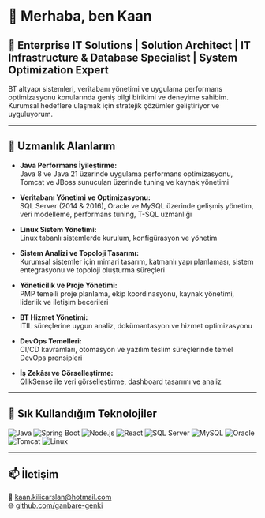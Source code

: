 # 👋 Merhaba, ben Kaan 

## 🎯 Enterprise IT Solutions | Solution Architect | IT Infrastructure & Database Specialist | System Optimization Expert

BT altyapı sistemleri, veritabanı yönetimi ve uygulama performans optimizasyonu konularında geniş bilgi birikimi ve deneyime sahibim.  
Kurumsal hedeflere ulaşmak için stratejik çözümler geliştiriyor ve uyguluyorum.

---

## 💼 Uzmanlık Alanlarım

- **Java Performans İyileştirme:**  
  Java 8 ve Java 21 üzerinde uygulama performans optimizasyonu, Tomcat ve JBoss sunucuları üzerinde tuning ve kaynak yönetimi  

- **Veritabanı Yönetimi ve Optimizasyonu:**  
  SQL Server (2014 & 2016), Oracle ve MySQL üzerinde gelişmiş yönetim, veri modelleme, performans tuning, T-SQL uzmanlığı  

- **Linux Sistem Yönetimi:**  
  Linux tabanlı sistemlerde kurulum, konfigürasyon ve yönetim  

- **Sistem Analizi ve Topoloji Tasarımı:**  
  Kurumsal sistemler için mimari tasarım, katmanlı yapı planlaması, sistem entegrasyonu ve topoloji oluşturma süreçleri  

- **Yöneticilik ve Proje Yönetimi:**  
  PMP temelli proje planlama, ekip koordinasyonu, kaynak yönetimi, liderlik ve iletişim becerileri  

- **BT Hizmet Yönetimi:**  
  ITIL süreçlerine uygun analiz, dokümantasyon ve hizmet optimizasyonu  

- **DevOps Temelleri:**  
  CI/CD kavramları, otomasyon ve yazılım teslim süreçlerinde temel DevOps prensipleri  

- **İş Zekâsı ve Görselleştirme:**  
  QlikSense ile veri görselleştirme, dashboard tasarımı ve analiz  


---

## 🧰 Sık Kullandığım Teknolojiler

![Java](https://img.shields.io/badge/Java-ED8B00?style=flat-square&logo=java&logoColor=white)
![Spring Boot](https://img.shields.io/badge/Spring%20Boot-6DB33F?style=flat-square&logo=spring-boot&logoColor=white)
![Node.js](https://img.shields.io/badge/Node.js-339933?style=flat-square&logo=node-dot-js&logoColor=white)
![React](https://img.shields.io/badge/React-20232A?style=flat-square&logo=react&logoColor=61DAFB)
![SQL Server](https://img.shields.io/badge/SQL_Server-CC2927?style=flat-square&logo=microsoft-sql-server&logoColor=white)
![MySQL](https://img.shields.io/badge/MySQL-4479A1?style=flat-square&logo=mysql&logoColor=white)
![Oracle](https://img.shields.io/badge/Oracle-F80000?style=flat-square&logo=oracle&logoColor=white)
![Tomcat](https://img.shields.io/badge/Tomcat-F8DC75?style=flat-square&logo=apachetomcat&logoColor=black)
![Linux](https://img.shields.io/badge/Linux-FCC624?style=flat-square&logo=linux&logoColor=black)

---

## 📫 İletişim

📧 kaan.kilicarslan@hotmail.com  
🌐 [github.com/ganbare-genki](https://github.com/ganbare-genki)
